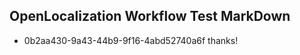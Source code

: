 ## OpenLocalization Workflow Test MarkDown
* 0b2aa430-9a43-44b9-9f16-4abd52740a6f thanks!

<!--HONumber=Sep16_HO1-->


